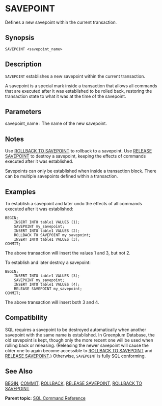 # SAVEPOINT 

Defines a new savepoint within the current transaction.

## Synopsis 

``` {#sql_command_synopsis}
SAVEPOINT <savepoint_name>
```

## Description 

`SAVEPOINT` establishes a new savepoint within the current transaction.

A savepoint is a special mark inside a transaction that allows all commands that are executed after it was established to be rolled back, restoring the transaction state to what it was at the time of the savepoint.

## Parameters 

savepoint\_name
:   The name of the new savepoint.

## Notes 

Use [ROLLBACK TO SAVEPOINT](ROLLBACK_TO_SAVEPOINT.html) to rollback to a savepoint. Use [RELEASE SAVEPOINT](RELEASE_SAVEPOINT.html) to destroy a savepoint, keeping the effects of commands executed after it was established.

Savepoints can only be established when inside a transaction block. There can be multiple savepoints defined within a transaction.

## Examples 

To establish a savepoint and later undo the effects of all commands executed after it was established:

```
BEGIN;
    INSERT INTO table1 VALUES (1);
    SAVEPOINT my_savepoint;
    INSERT INTO table1 VALUES (2);
    ROLLBACK TO SAVEPOINT my_savepoint;
    INSERT INTO table1 VALUES (3);
COMMIT;
```

The above transaction will insert the values 1 and 3, but not 2.

To establish and later destroy a savepoint:

```
BEGIN;
    INSERT INTO table1 VALUES (3);
    SAVEPOINT my_savepoint;
    INSERT INTO table1 VALUES (4);
    RELEASE SAVEPOINT my_savepoint;
COMMIT;
```

The above transaction will insert both 3 and 4.

## Compatibility 

SQL requires a savepoint to be destroyed automatically when another savepoint with the same name is established. In Greenplum Database, the old savepoint is kept, though only the more recent one will be used when rolling back or releasing. \(Releasing the newer savepoint will cause the older one to again become accessible to [ROLLBACK TO SAVEPOINT](ROLLBACK_TO_SAVEPOINT.html) and [RELEASE SAVEPOINT](RELEASE_SAVEPOINT.html).\) Otherwise, `SAVEPOINT` is fully SQL conforming.

## See Also 

[BEGIN](BEGIN.html), [COMMIT](COMMIT.html), [ROLLBACK](ROLLBACK.html), [RELEASE SAVEPOINT](RELEASE_SAVEPOINT.html), [ROLLBACK TO SAVEPOINT](ROLLBACK_TO_SAVEPOINT.html)

**Parent topic:** [SQL Command Reference](../sql_commands/sql_ref.html)

